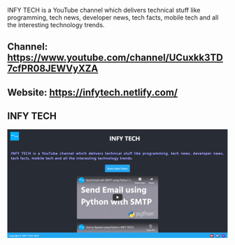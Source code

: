INFY TECH is a YouTube channel which delivers technical stuff like programming, tech news, developer news, tech facts, mobile tech and all the interesting technology trends. 

## Channel: https://www.youtube.com/channel/UCuxkk3TD7cfPR08JEWVyXZA  

## Website: https://infytech.netlify.com/

## INFY TECH

<img src="src/screenshot.png" alt="ScreenShot"/>

